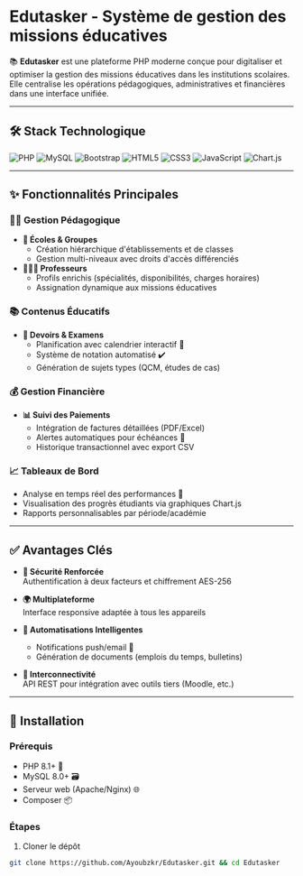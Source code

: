 # Edutasker - Système de gestion des missions éducatives

📚 **Edutasker** est une plateforme PHP moderne conçue pour digitaliser et optimiser la gestion des missions éducatives dans les institutions scolaires. Elle centralise les opérations pédagogiques, administratives et financières dans une interface unifiée.

---

## 🛠️ Stack Technologique

![PHP](https://img.shields.io/badge/PHP-777BB4?style=for-the-badge&logo=php&logoColor=white)
![MySQL](https://img.shields.io/badge/MySQL-4479A1?style=for-the-badge&logo=mysql&logoColor=white)
![Bootstrap](https://img.shields.io/badge/Bootstrap-7952B3?style=for-the-badge&logo=bootstrap&logoColor=white)
![HTML5](https://img.shields.io/badge/HTML5-E34F26?style=for-the-badge&logo=html5&logoColor=white)
![CSS3](https://img.shields.io/badge/CSS3-1572B6?style=for-the-badge&logo=css3&logoColor=white)
![JavaScript](https://img.shields.io/badge/JavaScript-F7DF1E?style=for-the-badge&logo=javascript&logoColor=black)
![Chart.js](https://img.shields.io/badge/Chart.js-FF6384?style=for-the-badge&logo=chart.js&logoColor=white)

---

## ✨ Fonctionnalités Principales

### 👨🏫 Gestion Pédagogique
- **🏫 Écoles & Groupes**  
  - Création hiérarchique d'établissements et de classes
  - Gestion multi-niveaux avec droits d'accès différenciés
- **👩🏽🏫 Professeurs**  
  - Profils enrichis (spécialités, disponibilités, charges horaires)
  - Assignation dynamique aux missions éducatives

### 📚 Contenus Éducatifs
- **📝 Devoirs & Examens**  
  - Planification avec calendrier interactif 📅
  - Système de notation automatisé ✔️
  - Génération de sujets types (QCM, études de cas)

### 💰 Gestion Financière
- **📊 Suivi des Paiements**  
  - Intégration de factures détaillées (PDF/Excel)
  - Alertes automatiques pour échéances 🔔
  - Historique transactionnel avec export CSV

### 📈 Tableaux de Bord
- Analyse en temps réel des performances 🚀
- Visualisation des progrès étudiants via graphiques Chart.js
- Rapports personnalisables par période/académie

---

## ✅ Avantages Clés

- **🔐 Sécurité Renforcée**  
  Authentification à deux facteurs et chiffrement AES-256

- **🌍 Multiplateforme**  
  Interface responsive adaptée à tous les appareils

- **🤖 Automatisations Intelligentes**  
  - Notifications push/email 📧
  - Génération de documents (emplois du temps, bulletins)

- **📲 Interconnectivité**  
  API REST pour intégration avec outils tiers (Moodle, etc.)

---

## 🚀 Installation

### Prérequis
- PHP 8.1+ 🐘
- MySQL 8.0+ 🗃️
- Serveur web (Apache/Nginx) 🌐
- Composer 📦

### Étapes
1. Cloner le dépôt
```bash
git clone https://github.com/Ayoubzkr/Edutasker.git && cd Edutasker
